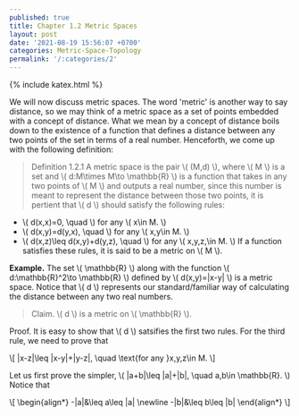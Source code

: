 ```yaml
---
published: true
title: Chapter 1.2 Metric Spaces
layout: post
date: '2021-08-19 15:56:07 +0700'
categories: Metric-Space-Topology
permalink: '/:categories/2'
---
```

{% include katex.html %}

We will now discuss metric spaces. The word 'metric' is another way to say distance, so we may think of a metric space as a set of points embedded with a concept of distance. What we mean by a concept of distance boils down to the existence of a function that defines a distance between any two points of the set in terms of a real number. Henceforth, we come up with the following definition:

> Definition 1.2.1 A metric space is the pair \\( (M,d) \\), where \\( M \\) is a set and \\( d:M\times M\to \mathbb{R} \\) is a function that takes in any two points of \\( M \\) and outputs a real number, since this number is meant to represent the distance between those two points, it is pertient that \\( d \\) should satisfy the following rules:
- \\( d(x,x)=0, \quad \\) for any \\( x\in M. \\)
- \\( d(x,y)=d(y,x), \quad \\) for any \\( x,y\in M. \\)
- \\( d(x,z)\leq d(x,y)+d(y,z), \quad \\) for any \\( x,y,z,\in M. \\)
If a function satisfies these rules, it is said to be a metric on \\( M \\).

**Example.** The set \\( \mathbb{R} \\) along with the function \\( d:\mathbb{R}^2\to \mathbb{R} \\) defined by \\( d(x,y)=\|x-y\| \\) is a metric space. Notice that \\( d \\) represents our standard/familiar way of calculating the distance between any two real numbers.

> Claim. \\( d \\) is a metric on \\( \mathbb{R} \\).

Proof. It is easy to show that \\( d \\) satsifies the first two rules. For the third rule, we need to prove that

\\[ \|x-z\|\leq \|x-y\|+\|y-z\|, \quad \text{for any }x,y,z\in M. \\]

Let us first prove the simpler, \\( \|a+b\|\leq \|a\|+\|b\|, \quad a,b\in \mathbb{R}. \\) Notice that

\\[ \begin{align\*} -\|a\|&\leq a\leq \|a\| \newline -\|b\|&\leq b\leq \|b\| \end{align*} \\]




